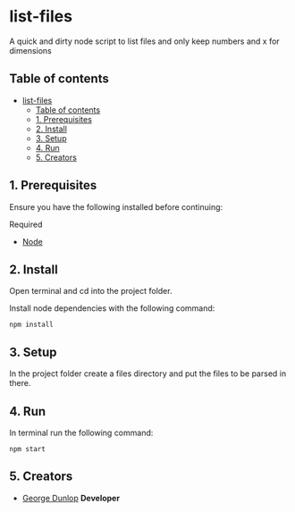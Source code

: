 # list-files
A quick and dirty node script to list files and only keep numbers and x for dimensions

## Table of contents

- [list-files](#list-files)
  - [Table of contents](#table-of-contents)
  - [1. Prerequisites](#1-prerequisites)
  - [2. Install](#2-install)
  - [3. Setup](#3-setup)
  - [4. Run](#4-run)
  - [5. Creators](#5-creators)

## 1. Prerequisites

Ensure you have the following installed before continuing:

Required
- [Node](https://nodejs.org/en/)

## 2. Install

Open terminal and cd into the project folder.

Install node dependencies with the following command:

```
npm install
```

## 3. Setup

In the project folder create a files directory and put the files to be parsed in there.

## 4. Run

In terminal run the following command:

```
npm start
```

## 5. Creators

- [George Dunlop](info@vacidesign.co.uk) **Developer**
